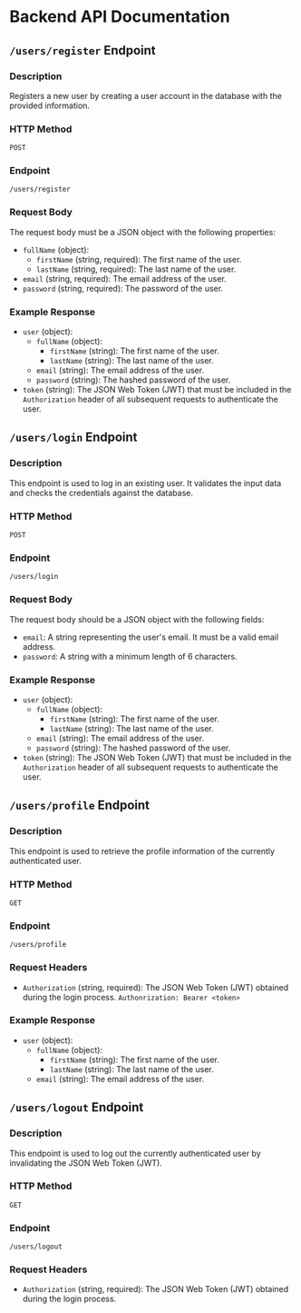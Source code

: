 # Backend API Documentation

## `/users/register` Endpoint

### Description

Registers a new user by creating a user account in the database with the provided information.

### HTTP Method

`POST`

### Endpoint

`/users/register`

### Request Body

The request body must be a JSON object with the following properties:

- `fullName` (object):
    - `firstName` (string, required): The first name of the user.
    - `lastName` (string, required): The last name of the user.
- `email` (string, required): The email address of the user.
- `password` (string, required): The password of the user.

### Example Response

- `user` (object):
    - `fullName` (object):
        - `firstName` (string): The first name of the user.
        - `lastName` (string): The last name of the user.
    - `email` (string): The email address of the user.
    - `password` (string): The hashed password of the user.
- `token` (string): The JSON Web Token (JWT) that must be included in the `Authorization` header of all subsequent requests to authenticate the user.

## `/users/login` Endpoint

### Description
This endpoint is used to log in an existing user. It validates the input data and checks the credentials against the database.

### HTTP Method
`POST`

### Endpoint
`/users/login`

### Request Body
The request body should be a JSON object with the following fields:

- `email`: A string representing the user's email. It must be a valid email address.
- `password`: A string with a minimum length of 6 characters.

### Example Response
- `user` (object):
    - `fullName` (object):
        - `firstName` (string): The first name of the user.
        - `lastName` (string): The last name of the user.
    - `email` (string): The email address of the user.
    - `password` (string): The hashed password of the user.
- `token` (string): The JSON Web Token (JWT) that must be included in the `Authorization` header of all subsequent requests to authenticate the user.

## `/users/profile` Endpoint

### Description

This endpoint is used to retrieve the profile information of the currently authenticated user.

### HTTP Method

`GET`

### Endpoint

`/users/profile`

### Request Headers

- `Authorization` (string, required): The JSON Web Token (JWT) obtained during the login process.
`Authonrization: Bearer <token>`

### Example Response

- `user` (object):
    - `fullName` (object):
        - `firstName` (string): The first name of the user.
        - `lastName` (string): The last name of the user.
    - `email` (string): The email address of the user.

## `/users/logout` Endpoint

### Description

This endpoint is used to log out the currently authenticated user by invalidating the JSON Web Token (JWT).

### HTTP Method

`GET`

### Endpoint

`/users/logout`

### Request Headers

- `Authorization` (string, required): The JSON Web Token (JWT) obtained during the login process.